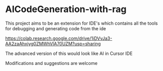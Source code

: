 # AICodeGeneration-with-rag
This project aims to be an extension for IDE's which contains all the tools for debugging and generating code from the ide

https://colab.research.google.com/drive/1iDVvJa3-AA2zaAhxjyg0ZMWhVlA70UZM?usp=sharing

The advanced version of this would look like AI in Cursor IDE

Modifications and suggestions are welcome

